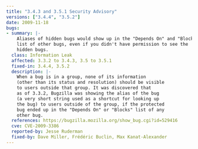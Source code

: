 ```yaml
---
title: "3.4.3 and 3.5.1 Security Advisory"
versions: ["3.4.4", "3.5.2"]
date: 2009-11-18
bugs:
- summary: |-
    Aliases of hidden bugs would show up in the "Depends On" and "Blocks"
    list of other bugs, even if you didn't have permission to see the
    hidden bugs.
  class: Information Leak
  affected: 3.3.2 to 3.4.3, 3.5 to 3.5.1
  fixed-in: 3.4.4, 3.5.2
  description: |-
    When a bug is in a group, none of its information
    (other than its status and resolution) should be visible
    to users outside that group. It was discovered that
    as of 3.3.2, Bugzilla was showing the alias of the bug 
    (a very short string used as a shortcut for looking up
    the bug) to users outside of the group, if the protected
    bug ended up in the "Depends On" or "Blocks" list of any
    other bug.
  references: https://bugzilla.mozilla.org/show_bug.cgi?id=529416
  cve: CVE-2009-3386
  reported-by: Jesse Ruderman
  fixed-by: Dave Miller, Frédéric Buclin, Max Kanat-Alexander
---
```

